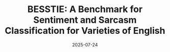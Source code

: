 ---
title: "BESSTIE: A Benchmark for Sentiment and Sarcasm Classification for Varieties of English"
date: 2025-07-24
preprint: false           # <— set to `true` only for preprints
authors:
    - "Dipankar Srirag"
    - "Aditya Joshi"
    - "Jordan Painter"
    - "Diptesh Kanojia"

underlineAuthors:
    - "Dipankar Srirag"
links:
    paper: "https://aclanthology.org/2025.findings-acl.441.pdf"
    dataset: "https://huggingface.co/datasets/unswnlporg/besstie"
    # code: "https://github.com/cruiseresearchgroup/spectraformer"
# project:   "https://yourlab.org/project"
# journal: "ACL 2024"      # optional—whatever metadata you like
---